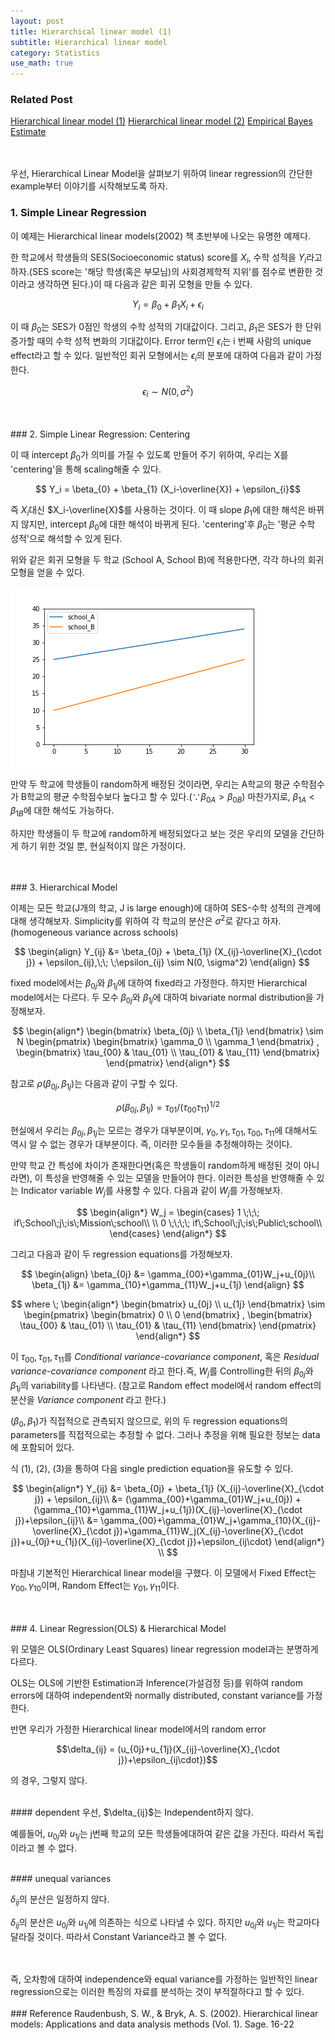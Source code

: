 ```yaml
---
layout: post
title: Hierarchical linear model (1)
subtitle: Hierarchical linear model
category: Statistics
use_math: true
---
```


### Related Post
[Hierarchical linear model (1)](https://kjhov195.github.io/2019-11-02-hierarchical_linear_model_1/)
[Hierarchical linear model (2)](https://kjhov195.github.io/2019-11-03-hierarchical_linear_model_2/)
[Empirical Bayes Estimate](https://kjhov195.github.io/2019-11-11-Empirical_Bayes/)

<br>
<br>
우선, Hierarchical Linear Model을 살펴보기 위하여 linear regression의 간단한 example부터 이야기를 시작해보도록 하자.  

### 1. Simple Linear Regression
이 예제는 Hierarchical linear models(2002) 책 초반부에 나오는 유명한 예제다.

한 학교에서 학생들의 SES(Socioeconomic status) score를 $X_i$, 수학 성적을 $Y_i$라고 하자.(SES score는 '해당 학생(혹은 부모님)의 사회경제학적 지위'를 점수로 변환한 것이라고 생각하면 된다.)이 때 다음과 같은 회귀 모형을 만들 수 있다.

$$ Y_i = \beta_0 + \beta_1 X_i + \epsilon_i$$

이 때 $\beta_0$는 SES가 0점인 학생의 수학 성적의 기대값이다. 그리고, $\beta_1$은 SES가 한 단위 증가할 때의 수학 성적 변화의 기대값이다. Error term인 $\epsilon_i$는 i 번째 사람의 unique effect라고 할 수 있다. 일반적인 회귀 모형에서는 $\epsilon_i$의 분포에 대하여 다음과 같이 가정한다.

$$ \epsilon_i \sim N(0, \sigma^2)$$

<br>
<br>
### 2. Simple Linear Regression: Centering

이 때 intercept $\beta_0$가 의미를 가질 수 있도록 만들어 주기 위하여, 우리는 X를 'centering'을 통해 scaling해줄 수 있다.

$$ Y_i = \beta_{0} + \beta_{1} (X_i-\overline{X}) + \epsilon_{i}$$

즉 $X_i$대신 $X_i-\overline{X}$를 사용하는 것이다. 이 때 slope $\beta_{1}$에 대한 해석은 바뀌지 않지만, intercept $\beta_{0}$에 대한 해석이 바뀌게 된다. 'centering'후 $\beta_{0}$는 '평균 수학 성적'으로 해석할 수 있게 된다.

위와 같은 회귀 모형을 두 학교 (School A, School B)에 적용한다면, 각각 하나의 회귀 모형을 얻을 수 있다.  

<img src = '/post_img/191103/two_schools.png'/>

만약 두 학교에 학생들이 random하게 배정된 것이라면, 우리는 A학교의 평균 수학점수가 B학교의 평균 수학점수보다 높다고 할 수 있다.($\because \beta_{0A} >  \beta_{0B}$) 마찬가지로, $\beta_{1A} < \beta_{1B}$에 대한 해석도 가능하다.

하지만 학생들이 두 학교에 random하게 배정되었다고 보는 것은 우리의 모델을 간단하게 하기 위한 것일 뿐, 현실적이지 않은 가정이다.

<br>
<br>
### 3. Hierarchical Model

이제는 모든 학교(J개의 학교, J is large enough)에 대하여 SES-수학 성적의 관계에 대해 생각해보자. Simplicity를 위하여 각 학교의 분산은 $\sigma^2$로 같다고 하자.(homogeneous variance across schools)

$$
\begin{align}
Y_{ij} &= \beta_{0j} + \beta_{1j} (X_{ij}-\overline{X}_{\cdot j}) + \epsilon_{ij},\;\;
\;\epsilon_{ij} \sim N(0, \sigma^2)
\end{align}
$$

fixed model에서는 $\beta_{0j}$와 $\beta_{1j}$에 대하여 fixed라고 가정한다. 하지만 Hierarchical model에서는 다르다. 두 모수 $\beta_{0j}$와 $\beta_{1j}$에 대하여 bivariate normal distribution을 가정해보자.

$$
\begin{align*}
\begin{bmatrix}
\beta_{0j} \\
\beta_{1j}
\end{bmatrix} \sim N
\begin{pmatrix}
\begin{bmatrix}
\gamma_0 \\
\gamma_1
\end{bmatrix}
,
\begin{bmatrix}
\tau_{00} & \tau_{01} \\
\tau_{01} & \tau_{11}
\end{bmatrix}
\end{pmatrix}
\end{align*}
$$

참고로 $\rho(\beta_{0j},\beta_{1j})$는 다음과 같이 구할 수 있다.

$$\rho(\beta_{0j},\beta_{1j}) = \tau_{01}/(\tau_{00}\tau_{11})^{1/2}$$

현실에서 우리는 $\beta_{0j}, \beta_{1j}$는 모르는 경우가 대부분이며, $\gamma_0,\gamma_1,\tau_{01},\tau_{00},\tau_{11}$에 대해서도 역시 알 수 없는 경우가 대부분이다. 즉, 이러한 모수들을 추정해야하는 것이다.

만약 학교 간 특성에 차이가 존재한다면(혹은 학생들이 random하게 배정된 것이 아니라면), 이 특성을 반영해줄 수 있는 모델을 만들어야 한다. 이러한 특성을 반영해줄 수 있는 Indicator variable $W_j$를 사용할 수 있다. 다음과 같이 $W_j$를 가정해보자.

$$
\begin{align*}
W_j =
\begin{cases}
1 \;\;\; if\;School\;j\;is\;Mission\;school\\
\\
0 \;\;\;\; if\;School\;j\;is\;Public\;school\\
\end{cases}
\end{align*}
$$

그리고 다음과 같이 두 regression equations를 가정해보자.

$$
\begin{align}
\beta_{0j} &= \gamma_{00}+\gamma_{01}W_j+u_{0j}\\
\beta_{1j} &= \gamma_{10}+\gamma_{11}W_j+u_{1j}
\end{align}
$$

$$
where \;
\begin{align*}
\begin{bmatrix}
u_{0j} \\
u_{1j}
\end{bmatrix} \sim
\begin{pmatrix}
\begin{bmatrix}
0 \\
0
\end{bmatrix}
,
\begin{bmatrix}
\tau_{00} & \tau_{01} \\
\tau_{01} & \tau_{11}
\end{bmatrix}
\end{pmatrix}
\end{align*}
$$

이 $\tau_{00}, \tau_{01}, \tau_{11}$를 _Conditional variance-covariance component_, 혹은 _Residual variance-covariance component_ 라고 한다.즉, $W_j$를 Controlling한 뒤의 $\beta_{0j}$와 $\beta_{1j}$의 variability를 나타낸다.
(참고로 Random effect model에서 random effect의 분산을 _Variance component_ 라고 한다.)

$(\beta_0, \beta_1)$가 직접적으로 관측되지 않으므로, 위의 두 regression equations의 parameters를 직접적으로는 추정할 수 없다. 그러나 추정을 위해 필요한 정보는 data에 포함되어 있다.

식 (1), (2), (3)을 통하여 다음 single prediction equation을 유도할 수 있다.

$$
\begin{align*}
Y_{ij} &= \beta_{0j} + \beta_{1j} (X_{ij}-\overline{X}_{\cdot j}) + \epsilon_{ij}\\
&= (\gamma_{00}+\gamma_{01}W_j+u_{0j}) + (\gamma_{10}+\gamma_{11}W_j+u_{1j})(X_{ij}-\overline{X}_{\cdot j})+\epsilon_{ij}\\
&= \gamma_{00}+\gamma_{01}W_j+\gamma_{10}(X_{ij}-\overline{X}_{\cdot j})+\gamma_{11}W_j(X_{ij}-\overline{X}_{\cdot j})+u_{0j}+u_{1j}(X_{ij}-\overline{X}_{\cdot j})+\epsilon_{ij\cdot}
\end{align*}
\\
$$

마침내 기본적인 Hierarchical linear model을 구했다. 이 모델에서 Fixed Effect는 $\gamma_{00}, \gamma_{10}$이며, Random Effect는 $\gamma_{01}, \gamma_{11}$이다.

<br>
<br>
### 4. Linear Regression(OLS) & Hierarchical Model

위 모델은 OLS(Ordinary Least Squares) linear regression model과는 분명하게 다르다.

OLS는 OLS에 기반한 Estimation과 Inference(가설검정 등)를 위하여 random errors에 대하여 independent와 normally distributed, constant variance를 가정한다.

반면 우리가 가정한 Hierarchical linear model에서의 random error

$$\delta_{ij} = (u_{0j}+u_{1j}(X_{ij}-\overline{X}_{\cdot j})+\epsilon_{ij\cdot})$$

의 경우, 그렇지 않다.

<br>
#### dependent
우선, $\delta_{ij}$는 Independent하지 않다.

예를들어, $u_{0j}$와 $u_{1j}$는 j번째 학교의 모든 학생들에대하여 같은 값을 가진다. 따라서 독립이라고 볼 수 없다.

<br>
#### unequal variances

$\delta_{ij}$의 분산은 일정하지 않다.

$\delta_{ij}$의 분산은 $u_{0j}$와 $u_{1j}$에 의존하는 식으로 나타낼 수 있다. 하지만 $u_{0j}$와 $u_{1j}$는 학교마다 달라질 것이다. 따라서 Constant Variance라고 볼 수 없다.

<br>
<br>
즉, 오차항에 대하여 independence와 equal variance를 가정하는 일반적인 linear regression으로는 이러한 특징의 자료를 분석하는 것이 부적절하다고 할 수 있다.

<br>
<br>
### Reference
Raudenbush, S. W., & Bryk, A. S. (2002). Hierarchical linear models: Applications and data analysis methods (Vol. 1). Sage. 16-22
<br>
<br>
<br>
